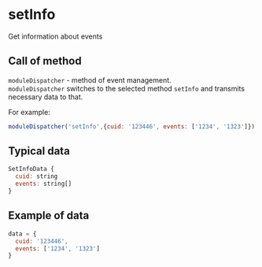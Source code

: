# setInfo
Get information about events

## Call of method
`moduleDispatcher` - method of event management.   
`moduleDispatcher` switches to the selected method `setInfo` and transmits necessary data to that.   

For example:  

```javascript
moduleDispatcher('setInfo',{cuid: '123446', events: ['1234', '1323']})
```

## Typical data
```javascript
SetInfoData {   
  cuid: string   
  events: string[]   
}
```

## Example of data
```javascript
data = {   
  cuid: '123446',   
  events: ['1234', '1323']  
}
```

